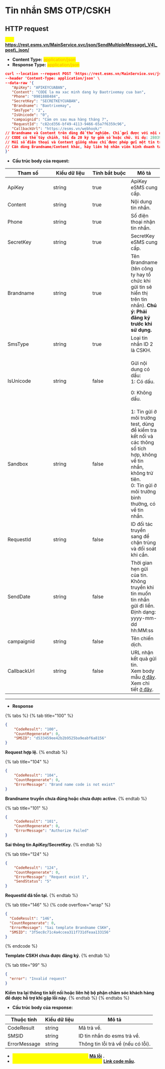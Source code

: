 # Tin nhắn SMS OTP/CSKH



## HTTP request

<mark style="color:yellow;">**`POST`**</mark> **https://rest.esms.vn/MainService.svc/json/SendMultipleMessage\_V4\_post\_json/**

* **Content Type:** <mark style="color:orange;">application/json</mark>
* **Response Type:** <mark style="color:orange;">application/json</mark>

```json
curl --location --request POST 'https://rest.esms.vn/MainService.svc/json/SendMultipleMessage_V4_post_json/' \
--header 'Content-Type: application/json' \
--data-raw '{
   "ApiKey": "APIKEYCUABAN",
   "Content": "CODE la ma xac minh dang ky Baotrixemay cua ban",
   "Phone": "0901888484",
   "SecretKey": "SECRETKEYCUABAN",
   "Brandname": "Baotrixemay",
   "SmsType": "2",
   "IsUnicode": "0",
   "campaignid": "Cảm ơn sau mua hàng tháng 7",
   "RequestId": "c82cd356-bf49-4113-9466-65a7f6359c96",
   "CallbackUrl": "https://esms.vn/webhook/"
// Brandname và Content trên dùng để thử nghiệm. Chỉ gửi được với nội dung này, thay đổi sẽ sai mẫu và tin nhắn không được gửi.
// CODE có thể tùy chỉnh, tối đa 20 ký tự gồm số hoặc chữ. Ví dụ: 280391Ab la ma xac minh dang ky Baotrixemay cua ban
// Mỗi số điện thoại và Content giống nhau chỉ được phép gửi một tin trong 5 phút. Hãy thay đổi số điện thoại hoặc Content để thử nghiệm các tin nhắn liên tiếp.
// Cần dùng Brandname/Content khác, hãy liên hệ nhân viên kinh doanh tại https://esms.vn/ (thông tin ở bên phải màn hình sau khi đăng nhập).
}'
```

* **Cấu trúc body của request:**&#x20;

<table><thead><tr><th width="148">Tham số</th><th width="136">Kiểu dữ liệu</th><th width="134" data-type="checkbox">Tính bắt buộc</th><th>Mô tả</th></tr></thead><tbody><tr><td>ApiKey</td><td>string</td><td>true</td><td>ApiKey eSMS cung cấp.</td></tr><tr><td>Content</td><td>string</td><td>true</td><td>Nội dung tin nhắn.</td></tr><tr><td>Phone</td><td>string</td><td>true</td><td>Số điện thoại nhận tin nhắn.</td></tr><tr><td>SecretKey</td><td>string</td><td>true</td><td>SecretKey eSMS cung cấp.</td></tr><tr><td>Brandname</td><td>string</td><td>true</td><td>Tên Brandname (tên công ty hay tổ chức khi gửi tin sẽ hiển thị trên tin nhắn). <strong>Chú ý: Phải đăng ký trước khi sử dụng.</strong></td></tr><tr><td>SmsType</td><td>string</td><td>true</td><td>Loại tin nhắn ID 2 là CSKH.</td></tr><tr><td>IsUnicode</td><td>string</td><td>false</td><td><p>Gửi nội dung có dấu:<br>1: Có dấu.</p><p>0: Không dấu.</p></td></tr><tr><td>Sandbox</td><td>string</td><td>false</td><td>1: Tin gửi ở môi trường test, dùng để kiểm tra kết nối và các thông số tích hợp, không về tin nhắn, không trừ tiên. <br>0: Tin gửi ở môi trường bình thường, có về tin nhắn.</td></tr><tr><td>RequestId</td><td>string</td><td>false</td><td>ID đối tác truyền sang để chặn trùng và đối soát khi cần.</td></tr><tr><td>SendDate</td><td>string</td><td>false</td><td>Thời gian hẹn gửi của tin. <br>Không truyền khi tin muốn tin nhắn gửi đi liền.<br>Định dạng: yyyy-mm-dd hh:MM:ss</td></tr><tr><td>campaignid</td><td>string</td><td>false</td><td>Tên chiến dịch.</td></tr><tr><td>CallbackUrl</td><td>string</td><td>false</td><td>URL nhận kết quả gửi tin. <br>Xem body mẫu <a href="https://samplefordevelopers.esms.vn/#20f85e1f-3d9e-4ff4-bc4f-8d9c9edbc88a">ở đây</a>.<br>Xem chi tiết <a href="../callback-url.md">ở đây</a>.</td></tr></tbody></table>



***

* **Response**

{% tabs %}
{% tab title="100" %}
```json
{
    "CodeResult": "100",
    "CountRegenerate": 0,
    "SMSID": "d533459ee42b2b9525ba9eabf6a8156"
}
```

**Request hợp lệ.**
{% endtab %}

{% tab title="104" %}
```json
{
    "CodeResult": "104",
    "CountRegenerate": 0,
    "ErrorMessage": "Brand name code is not exist"
}
```

**Brandname truyền chưa đúng hoặc chưa được active.**
{% endtab %}

{% tab title="101" %}
```json
{
    "CodeResult": "101",
    "CountRegenerate": 0,
    "ErrorMessage": "Authorize Failed"
}
```

**Sai thông tin ApiKey/SecretKey.**
{% endtab %}

{% tab title="124" %}
```json
{
    "CodeResult": "124",
    "CountRegenerate": 0,
    "ErrorMessage": "Request exist 1",
    "SendStatus": "5"
}
```

**RequestId đã tồn tại.**
{% endtab %}

{% tab title="146" %}
{% code overflow="wrap" %}
```json
{
  "CodeResult": "146",
  "CountRegenerate": 0,
  "ErrorMessage": "Sai template Brandname CSKH",
  "SMSID": "3f5ec8c71c4a4ccea311f731dfeaa133156"
}
```
{% endcode %}

**Template CSKH chưa được đăng ký.**
{% endtab %}

{% tab title="99" %}
```json
{
  "error": "Invalid request"
}
```

**Kiểm tra lại thông tin kết nối hoặc liên hệ bộ phận chăm sóc khách hàng để được hỗ trợ khi gặp lỗi này.**
{% endtab %}
{% endtabs %}

* **Cấu trúc body của response:**

| Thuộc tính   | Kiểu dữ liệu | Mô tả                              |
| ------------ | ------------ | ---------------------------------- |
| CodeResult   | string       | Mã trả về.                         |
| SMSID        | string       | ID tin nhắn do esms trả về.        |
| ErrorMessage | string       | Thông tin lỗi trả về (nếu có lỗi). |

* _<mark style="color:yellow;">**Thông tin chi tiết mã lỗi xem ở bảng:**</mark>_ [**Mã lỗi**](../bang-ma-loi.md) **.**
* _<mark style="color:yellow;">**Lấy code mẫu các ngôn ngữ trên Postman:**</mark>_ [**Link code mẫu**](https://samplefordevelopers.esms.vn/#850974b9-12cf-46f5-946c-e8e15aa3585b)**.**

